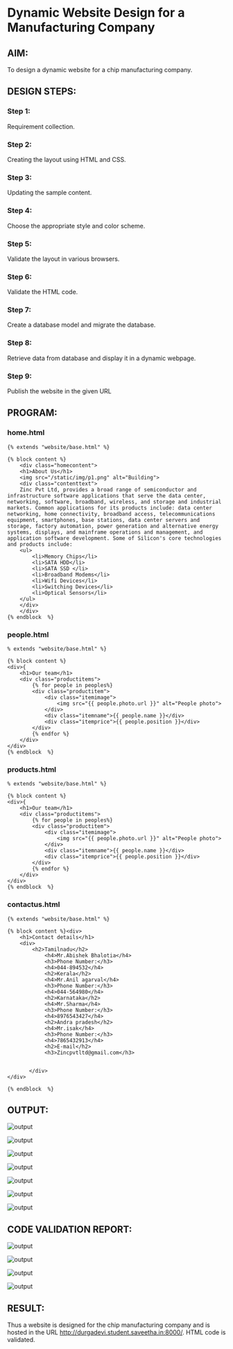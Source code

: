 # Dynamic Website Design for a Manufacturing Company
## AIM:
To design a dynamic website for a chip manufacturing company.

## DESIGN STEPS:
### Step 1: 
Requirement collection.
### Step 2:
Creating the layout using HTML and CSS.
### Step 3:
Updating the sample content.
### Step 4:
Choose the appropriate style and color scheme.
### Step 5:
Validate the layout in various browsers.
### Step 6:
Validate the HTML code.
### Step 7:
Create a database model and migrate the database.
### Step 8:
Retrieve data from database and display it in a dynamic webpage.
### Step 9:
Publish the website in the given URL

## PROGRAM:

### home.html
```
{% extends "website/base.html" %}

{% block content %}
    <div class="homecontent">    
    <h1>About Us</h1>
    <img src="/static/img/p1.png" alt="Building">
    <div class="contenttext">
    Zinc Pvt Ltd, provides a broad range of semiconductor and infrastructure software applications that serve the data center, networking, software, broadband, wireless, and storage and industrial markets. Common applications for its products include: data center networking, home connectivity, broadband access, telecommunications equipment, smartphones, base stations, data center servers and storage, factory automation, power generation and alternative energy systems, displays, and mainframe operations and management, and application software development. Some of Silicon's core technologies and products include:
    <ul>
        <li>Memory Chips</li>
        <li>SATA HDD</li>
        <li>SATA SSD </li>
        <li>Broadband Modems</li>
        <li>Wifi Devices</li>
        <li>Switching Devices</li>
        <li>Optical Sensors</li>
    </ul> 
    </div>
    </div>
{% endblock  %}

```
### people.html
```
% extends "website/base.html" %}

{% block content %}
<div>{
    <h1>Our team</h1>
    <div class="productitems">
        {% for people in peoples%}
        <div class="productitem">
            <div class="itemimage">
                <img src="{{ people.photo.url }}" alt="People photo">
            </div>
            <div class="itemname">{{ people.name }}</div>
            <div class="itemprice">{{ people.position }}</div>
        </div>
        {% endfor %}
    </div>
</div>
{% endblock  %}

```
### products.html
```
% extends "website/base.html" %}

{% block content %}
<div>{
    <h1>Our team</h1>
    <div class="productitems">
        {% for people in peoples%}
        <div class="productitem">
            <div class="itemimage">
                <img src="{{ people.photo.url }}" alt="People photo">
            </div>
            <div class="itemname">{{ people.name }}</div>
            <div class="itemprice">{{ people.position }}</div>
        </div>
        {% endfor %}
    </div>
</div>
{% endblock  %}

```
### contactus.html
```
{% extends "website/base.html" %}

{% block content %}<div>
    <h1>Contact details</h1>
    <div>
        <h2>Tamilnadu</h2>
            <h4>Mr.Abishek Bhalotia</h4>
            <h3>Phone Number:</h3>
            <h4>044-894532</h4>
            <h2>Kerala</h2>
            <h4>Mr.Anil agarval</h4>
            <h3>Phone Number:</h3>
            <h4>044-564980</h4>
            <h2>Karnataka</h2>
            <h4>Mr.Sharma</h4>
            <h3>Phone Number:</h3>
            <h4>8976543427</h4>
            <h2>Andra pradesh</h2>
            <h4>Mr.isak</h4>
            <h3>Phone Number:</h3>
            <h4>7865432913</h4>
            <h2>E-mail</h2>
            <h3>Zincpvtltd@gmail.com</h3>


       </div>
</div>

{% endblock  %}

```
## OUTPUT:
![output](./static/img/o1.png)

![output](./static/img/o2.png)

![output](./static/img/o3.png)

![output](./static/img/o4.png)

![output](./static/img/o5.png)

![output](./static/img/o6.png)

![output](./static/img/o7.png)

## CODE VALIDATION REPORT:
![output](./static/img/val1.png)

![output](./static/img/val2.png)

![output](./static/img/val3.png)

![output](./static/img/val4.png)

## RESULT:
Thus a website is designed for the chip manufacturing company and is hosted in the URL http://durgadevi.student.saveetha.in:8000/. HTML code is validated.